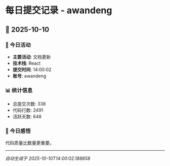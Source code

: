 # 每日提交记录 - awandeng

## 📅 2025-10-10

### 🎯 今日活动
- **主要活动**: 文档更新
- **技术栈**: React
- **提交时间**: 14:00:02
- **账号**: awandeng

### 📊 统计信息
- 总提交次数: 338
- 代码行数: 2491
- 活跃天数: 648

### 💭 今日感悟
代码质量比数量更重要。

---
*自动生成于 2025-10-10T14:00:02.188858*
